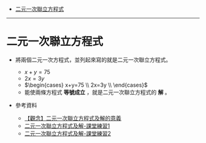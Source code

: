 * [二元一次聯立方程式](#二元一次聯立方程式)

---

# 二元一次聯立方程式

- 將兩個二元一次方程式，並列起來寫的就是二元一次聯立方程式。
	- $x+y=75$
	- $2x=3y$
	- $\begin{cases}
      x+y=75 \\
      2x=3y \\
    \end{cases}$
  - 能使兩條方程式 **等號成立** ，就是二元一次聯立方程式的 **解** 。

- 參考資料
  - [【觀念】二元一次聯立方程式及解的意義](https://www.youtube.com/watch?v=jRx8ZH4PfH4 "【觀念】二元一次聯立方程式及解的意義")
  - [二元一次聯立方程式及解-課堂練習1](https://www.junyiacademy.org/article/6c450cce478b4fd789bc21fc01ac4a74 "二元一次聯立方程式及解-課堂練習1")
  - [二元一次聯立方程式及解-課堂練習2](https://www.junyiacademy.org/article/3f778e0f2e884e56a4745d8db68aaea8 "二元一次聯立方程式及解-課堂練習2")